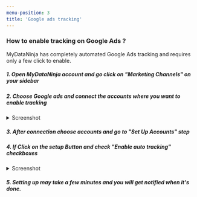 ```yaml
---
menu-position: 3
title: 'Google ads tracking'
---
```


### How to enable tracking on Google Ads ?

MyDataNinja has completely automated Google Ads tracking and requires only a few click to enable.

##### 1. Open MyDataNinja account and go click on "Marketing Channels" on your sidebar

##### 2. Choose Google ads and connect the accounts where you want to enable tracking

<details>
<summary>Screenshot</summary>
<p>

![Choose accounts](./screens/connect-account.png)

</p>
</details>

##### 3. After connection choose accounts and go to "Set Up Accounts" step

##### 4. If Click on the setup Button and check "Enable auto tracking" checkboxes

<details>
<summary>Screenshot</summary>
<p>

![Setup](./screens/setup.png)

</p>
</details>

##### 5. Setting up may take a few minutes and you will get notified when it's done.
